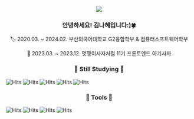 <div align=center>
	<img src="https://capsule-render.vercel.app/api?type=waving&color=auto&height=200&section=header&text=hyeisfree%20Github:)&fontSize=60" />	
</div>

<div align=center>
    <h3>안녕하세요! 김나혜입니다:)🍀</h3>
	<p>🏷️ 2020.03. ~ 2024.02. 부산외국어대학교 G2융합학부 & 컴퓨터소프트웨어학부</p>
	<p>🦁 2023.03. ~ 2023.12. 멋쟁이사자처럼 11기 프론트엔드 아기사자</p>
</div>

<div align=center>
    <h3>🔖 Still Studying 🔖</h3>
</div>

 ![Hits](https://img.shields.io/badge/HTML5-E34F26?style=for-the-badge&logo=html5&logoColor=white)
 ![Hits](https://img.shields.io/badge/CSS-239120?&style=for-the-badge&logo=css3&logoColor=white)
 ![Hits](https://img.shields.io/badge/JavaScript-F7DF1E?style=for-the-badge&logo=JavaScript&logoColor=white)
 ![Hits](https://img.shields.io/badge/React-20232A?style=for-the-badge&logo=react&logoColor=61DAFB)
 ![Hits](https://img.shields.io/badge/styled--components-DB7093?style=for-the-badge&logo=styled-components&logoColor=white)

<div align=center>
    <h3>🎨 Tools 🎨</h3>
</div>

![Hits](https://img.shields.io/badge/Notion-000000?style=for-the-badge&logo=notion&logoColor=white)
![Hits](https://img.shields.io/badge/Figma-F24E1E?style=for-the-badge&logo=figma&logoColor=white)
![Hits](https://img.shields.io/badge/Discord-7289DA?style=for-the-badge&logo=discord&logoColor=white)
![Hits](https://img.shields.io/badge/Visual_Studio_Code-0078D4?style=for-the-badge&logo=visual%20studio%20code&logoColor=white)
